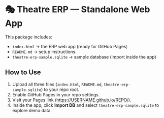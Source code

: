# 🎭 Theatre ERP — Standalone Web App

This package includes:
- `index.html` → the ERP web app (ready for GitHub Pages)
- `README.md` → setup instructions
- `theatre-erp-sample.sqlite` → sample database (import inside the app)

## How to Use
1. Upload all three files (`index.html`, `README.md`, `theatre-erp-sample.sqlite`) to your repo root.
2. Enable GitHub Pages in your repo settings.
3. Visit your Pages link (https://USERNAME.github.io/REPO/).
4. Inside the app, click **Import DB** and select `theatre-erp-sample.sqlite` to explore demo data.
